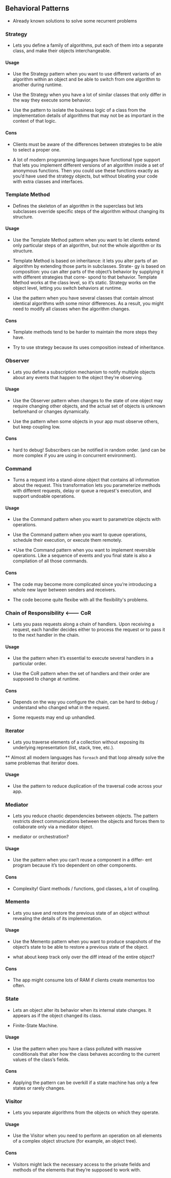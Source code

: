 ## Behavioral Patterns

- Already known solutions to solve some recurrent problems

### Strategy

- Lets you define a family of algorithms, put each of them into a separate class,
and make their objects interchangeable.

#### Usage

- Use the Strategy pattern when you want to use different variants
of an algorithm within an object and be able to switch from one algorithm
to another during runtime.

- Use the Strategy when you have a lot of similar classes that
only differ in the way they execute some behavior.

- Use the pattern to isolate the business logic of a class from the implementation
details of algorithms that may not be as important in the context of that logic.

#### Cons

- Clients must be aware of the differences between strategies to be
able to select a proper one.

- A lot of modern programming languages have functional type support that
lets you implement different versions of an algorithm inside a set of
anonymous functions. Then you could use these functions exactly as you’d have
used the strategy objects, but without bloating your code with extra classes
and interfaces.

### Template Method

- Defines the skeleton of an algorithm in the superclass but lets subclasses
override specific steps of the algorithm without changing its structure.

#### Usage

- Use the Template Method pattern when you want to let clients extend only
particular steps of an algorithm, but not the whole algorithm or its structure.

- Template Method is based on inheritance: it lets you alter parts of an
algorithm by extending those parts in subclasses. Strate- gy is based on
composition: you can alter parts of the object’s behavior by supplying it
with different strategies that corre- spond to that behavior. Template
Method works at the class level, so it’s static. Strategy works on the
object level, letting you switch behaviors at runtime.

- Use the pattern when you have several classes that contain almost identical
algorithms with some minor differences. As a result, you might need to
modify all classes when the algorithm changes.

#### Cons

- Template methods tend to be harder to maintain the more steps they have.

- Try to use strategy because its uses composition instead of inheritance.

### Observer

- Lets you define a subscription mechanism to notify multiple objects 
about any events that happen to the object they're observing.

#### Usage

- Use the Observer pattern when changes to the state of one object may
require changing other objects, and the actual set of objects is unknown
beforehand or changes dynamically.

- Use the pattern when some objects in your app must observe others,
but keep coupling low.

#### Cons

- hard to debug! Subscribers can be notified in random order. 
(and can be more complex if you are using in concurrent environment).

### Command

- Turns a request into a stand-alone object that contains all information
about the request. This transformation lets you parameterize methods with
different requests, delay or queue a request's execution, and support
undoable operations.

#### Usage

- Use the Command pattern when you want to parametrize
objects with operations.

- Use the Command pattern when you want to queue operations,
schedule their execution, or execute them remotely.

- *Use the Command pattern when you want to implement reversible operations.
Like a sequence of events and you final state is also a compilation
of all those commands.

#### Cons

- The code may become more complicated since you’re introducing a whole new
layer between senders and receivers.

- The code become quite flexibe with all the flexibility's problems.

### Chain of Responsibility <--- CoR

- Lets you pass requests along a chain of handlers. Upon receiving a request,
each handler decides either to process the request or to pass it to the next
handler in the chain.

#### Usage

- Use the pattern when it’s essential to execute several handlers in a particular order.

- Use the CoR pattern when the set of handlers and their order are supposed to
change at runtime.

#### Cons

- Depends on the way you configure the chain, can be hard to debug / understand
who changed what in the request.

- Some requests may end up unhandled.

### Iterator

- Lets you traverse elements of a collection without exposing its underlying
representation (list, stack, tree, etc.).

** Almost all modern languages has `foreach` and that loop already solve the
same problemas that iterator does.

#### Usage

- Use the pattern to reduce duplication of the traversal code across your app.

### Mediator

- Lets you reduce chaotic dependencies between objects. The pattern restricts
direct communications between the objects and forces them to collaborate only
via a mediator object.

- mediator or orchestration?

#### Usage

- Use the pattern when you can’t reuse a component in a differ- ent program
because it’s too dependent on other components.

#### Cons

- Complexity! Giant methods / functions, god classes, a lot of coupling.

### Memento

- Lets you save and restore the previous state of an object without revealing
the details of its implementation.

#### Usage

- Use the Memento pattern when you want to produce snapshots of the object’s
state to be able to restore a previous state of the object.

- what about keep track only over the diff intead of the entire object?

#### Cons

- The app might consume lots of RAM if clients create mementos too often.

### State

- Lets an object alter its behavior when its internal state changes. It appears
as if the object changed its class.

- Finite-State Machine.

#### Usage

- Use the pattern when you have a class polluted with massive conditionals
that alter how the class behaves according to the current values of the class’s fields.

#### Cons

- Applying the pattern can be overkill if a state machine has only a few states
or rarely changes.

### Visitor

- Lets you separate algorithms from the objects on which they operate.

#### Usage

- Use the Visitor when you need to perform an operation on all elements
of a complex object structure (for example, an object tree).

#### Cons

- Visitors might lack the necessary access to the private fields and methods
of the elements that they’re supposed to work with.
